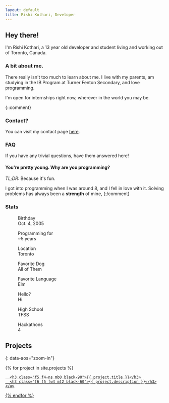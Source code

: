 ```yaml
---
layout: default
title: Rishi Kothari, Developer
---
```


## Hey there!
I'm Rishi Kothari, a 13 year old developer and student living and working out of Toronto, Canada.

### A bit about me.
There really isn't too much to learn about me. I live with my parents, am studying in the IB Program at Turner Fenton Secondary, and love programming.

I'm open for internships right now, wherever in the world you may be.

{::comment}
### Contact?
You can visit my contact page [here](/contact).

### FAQ
If you have any trivial questions, have them answered here!

#### You're pretty young. Why are you programming?
*TL;DR:* Because it's fun.

I got into programming when I was around 8, and I fell in love with it. Solving problems has always been a **strength** of mine, 
{:/comment}
### Stats
<article class="nr7-l" data-name="slab-stat-large">
  <div class="cf">
    <dl class="db dib-l w-auto-l lh-title mr6-l" data-aos="fade-in">
      <dd class="f6 fw4 ml0">Birthday</dd>
      <dd class="f2 f-subheadline-l fw6 ml0">Oct. 4, 2005</dd>
    </dl>
    <dl class="db dib-l w-auto-l lh-title mr6-l" data-aos="fade-up">
      <dd class="f6 fw4 ml0">Programming for</dd>
      <dd class="f2 f-subheadline-l fw6 ml0">~5 years</dd>
    </dl>
    <dl class="db dib-l w-auto-l lh-title mr6-l" data-aos="zoom-in">
      <dd class="f6 fw4 ml0">Location</dd>
      <dd class="f2 f-subheadline-l fw6 ml0">Toronto</dd>
    </dl>
    <dl class="db dib-l w-auto-l lh-title mr6-l" data-aos="fade-in">
      <dd class="f6 fw4 ml0">Favorite Dog</dd>
      <dd class="f2 f-subheadline-l fw6 ml0">All of Them</dd>
    </dl>
    <dl class="db dib-l w-auto-l lh-title mr6-l" data-aos="fade-in">
      <dd class="f6 fw4 ml0">Favorite Language</dd>
      <dd class="f2 f-subheadline-l fw6 ml0">Elm</dd>
    </dl>
    <dl class="db dib-l w-auto-l lh-title mr6-l" data-aos="zoom-out">
      <dd class="f6 fw4 ml0">Hello?</dd>
      <dd class="f2 f-subheadline-l fw6 ml0">Hi.</dd>
    </dl>
    <dl class="db dib-l w-auto-l lh-title mr6-l" data-aos="fade-left">
      <dd class="f6 fw4 ml0">High School</dd>
      <dd class="f2 f-subheadline-l fw6 ml0">TFSS</dd>
    </dl>
    <dl class="db dib-l w-auto-l lh-title mr6-l" data-aos="zoom-in">
      <dd class="f6 fw4 ml0">Hackathons</dd>
      <dd class="f2 f-subheadline-l fw6 ml0">4</dd>
    </dl>
  </div>
</article>

## Projects
{: data-aos="zoom-in"}
<section class="cf w-100 pa2-ns">
  {% for project in site.projects %}
  <article class="fl w-100 w-50-m  w-25-ns pa2-ns pointer" data-aos="zoom-in">
  <a href="{{ project.url }}" class="ph2 ph0-ns pb3 link db dim">
    <div class="aspect-ratio aspect-ratio--1x1 grow">
      <img style="background-image:url({{project.logo}});" 
      class="db bg-center cover aspect-ratio--object" />
    </div>
    
      <h3 class="f5 f4-ns mb0 black-90">{{ project.title }}</h3>
      <h3 class="f6 f5 fw4 mt2 black-60">{{ project.description }}</h3>
    </a>
  </article>
  
  {% endfor %}
</section>